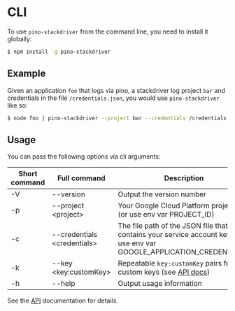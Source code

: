 # CLI

To use `pino-stackdriver` from the command line, you need to install it globally:

```bash
$ npm install -g pino-stackdriver
```

## Example

Given an application `foo` that logs via pino, a stackdriver log project `bar` and credentials in the file `/credentials.json`, you would use `pino-stackdriver` like so:

```bash
$ node foo | pino-stackdriver --project bar --credentials /credentials.json
```

## Usage

You can pass the following options via cli arguments:

| Short command | Full command | Description |
| ------------- | ------------ |-------------|
| -V | --version | Output the version number |
| -p | --project &lt;project&gt; | Your Google Cloud Platform project ID (or use env var PROJECT_ID) |
| -c | --credentials &lt;credentials&gt; | The file path of the JSON file that contains your service account key (or use env var GOOGLE_APPLICATION_CREDENTIALS) |
| -k | --key &lt;key:customKey&gt; | Repeatable `key:customKey` pairs for custom keys (see [API docs](./CLI.md#keys))
| -h | --help | Output usage information |

See the [API](./API.md) documentation for details.
